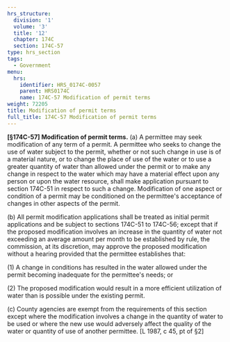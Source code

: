 ```yaml
---
hrs_structure:
  division: '1'
  volume: '3'
  title: '12'
  chapter: 174C
  section: 174C-57
type: hrs_section
tags:
  - Government
menu:
  hrs:
    identifier: HRS_0174C-0057
    parent: HRS0174C
    name: 174C-57 Modification of permit terms
weight: 72205
title: Modification of permit terms
full_title: 174C-57 Modification of permit terms
---
```

**[§174C-57] Modification of permit terms.** (a) A permittee may seek modification of any term of a permit. A permittee who seeks to change the use of water subject to the permit, whether or not such change in use is of a material nature, or to change the place of use of the water or to use a greater quantity of water than allowed under the permit or to make any change in respect to the water which may have a material effect upon any person or upon the water resource, shall make application pursuant to section 174C-51 in respect to such a change. Modification of one aspect or condition of a permit may be conditioned on the permittee's acceptance of changes in other aspects of the permit.

(b) All permit modification applications shall be treated as initial permit applications and be subject to sections 174C-51 to 174C-56; except that if the proposed modification involves an increase in the quantity of water not exceeding an average amount per month to be established by rule, the commission, at its discretion, may approve the proposed modification without a hearing provided that the permittee establishes that:

(1) A change in conditions has resulted in the water allowed under the permit becoming inadequate for the permittee's needs; or

(2) The proposed modification would result in a more efficient utilization of water than is possible under the existing permit.

(c) County agencies are exempt from the requirements of this section except where the modification involves a change in the quantity of water to be used or where the new use would adversely affect the quality of the water or quantity of use of another permittee. [L 1987, c 45, pt of §2]